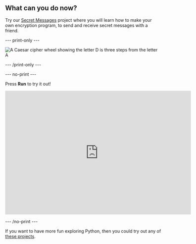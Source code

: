 ## What can you do now?

Try our [Secret Messages](https://projects.raspberrypi.org/en/projects/secret-messages/) project where you will learn how to make your own encryption program, to send and receive secret messages with a friend.

--- print-only --- 

![A Caesar cipher wheel showing the letter D is three steps from the letter A](images/messages-wheel-eg.png)

--- /print-only ---

--- no-print ---

Press **Run** to try it out!

<iframe src="https://editor.raspberrypi.org/en/embed/viewer/secret-messages-complete" width="600" height="400" frameborder="0" marginwidth="0" marginheight="0" allowfullscreen> </iframe>

--- /no-print ---

If you want to have more fun exploring Python, then you could try out any of [these projects](https://projects.raspberrypi.org/en/projects?software%5B%5D=python).


